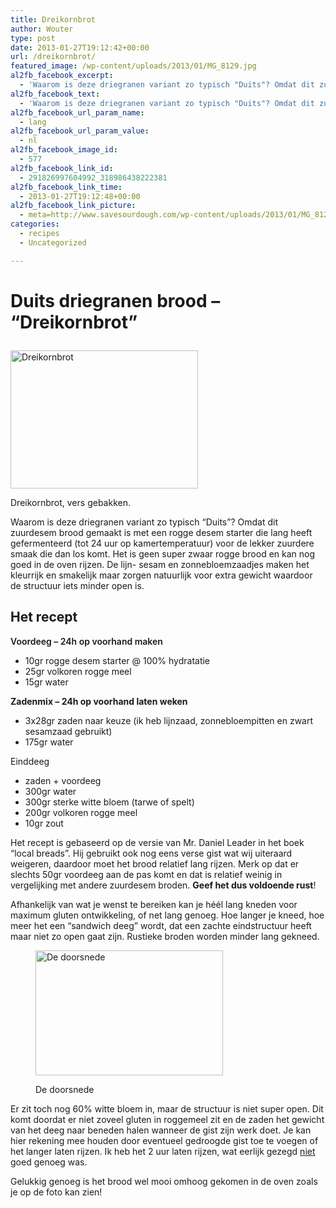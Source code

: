 ```yaml
---
title: Dreikornbrot
author: Wouter
type: post
date: 2013-01-27T19:12:42+00:00
url: /dreikornbrot/
featured_image: /wp-content/uploads/2013/01/MG_8129.jpg
al2fb_facebook_excerpt:
  - 'Waarom is deze driegranen variant zo typisch "Duits"? Omdat dit zuurdesem brood gemaakt is met een rogge desem starter die lang heeft gefermenteerd (tot 24 uur op kamertemperatuur) voor de lekker zuurdere smaak die dan los komt. Het is geen super zwaar rogge brood en kan nog goed in de oven rijzen. De lijn- sesam en zonnebloemzaadjes maken het kleurrijk en smakelijk maar zorgen natuurlijk voor extra gewicht waardoor de structuur iets minder open is.'
al2fb_facebook_text:
  - 'Waarom is deze driegranen variant zo typisch "Duits"? Omdat dit zuurdesem brood gemaakt is met een rogge desem starter die lang heeft gefermenteerd (tot 24 uur op kamertemperatuur) voor de lekker zuurdere smaak die dan los komt. Het is geen super zwaar rogge brood en kan nog goed in de oven rijzen. De lijn- sesam en zonnebloemzaadjes maken het kleurrijk en smakelijk maar zorgen natuurlijk voor extra gewicht waardoor de structuur iets minder open is.'
al2fb_facebook_url_param_name:
  - lang
al2fb_facebook_url_param_value:
  - nl
al2fb_facebook_image_id:
  - 577
al2fb_facebook_link_id:
  - 291826997604992_318986438222381
al2fb_facebook_link_time:
  - 2013-01-27T19:12:48+00:00
al2fb_facebook_link_picture:
  - meta=http://www.savesourdough.com/wp-content/uploads/2013/01/MG_8129-300x221.jpg
categories:
  - recipes
  - Uncategorized

---
```

# Duits driegranen brood &#8211; &#8220;Dreikornbrot&#8221;<figure id="attachment_577" style="width: 300px" class="wp-caption aligncenter">

[<img class="size-medium wp-image-577" title="_MG_8129" src="https://redzuurdesem.be/wp-content/uploads/2013/01/MG_8129-300x221.jpg" alt="Dreikornbrot" width="300" height="221" srcset="https://redzuurdesem.be/wp-content/uploads/2013/01/MG_8129-300x221.jpg 300w, https://redzuurdesem.be/wp-content/uploads/2013/01/MG_8129-700x517.jpg 700w, https://redzuurdesem.be/wp-content/uploads/2013/01/MG_8129.jpg 1024w" sizes="(max-width: 300px) 100vw, 300px" />][1]<figcaption class="wp-caption-text">Dreikornbrot, vers gebakken.</figcaption></figure> 

Waarom is deze driegranen variant zo typisch &#8220;Duits&#8221;? Omdat dit zuurdesem brood gemaakt is met een rogge desem starter die lang heeft gefermenteerd (tot 24 uur op kamertemperatuur) voor de lekker zuurdere smaak die dan los komt. Het is geen super zwaar rogge brood en kan nog goed in de oven rijzen. De lijn- sesam en zonnebloemzaadjes maken het kleurrijk en smakelijk maar zorgen natuurlijk voor extra gewicht waardoor de structuur iets minder open is.

## Het recept

<span style="font-weight: 600;">Voordeeg &#8211; 24h op voorhand maken</span>

  * 10gr rogge desem starter @ 100% hydratatie
  * 25gr volkoren rogge meel
  * 15gr water

**Zadenmix &#8211; 24h op voorhand laten weken**

  * 3x28gr zaden naar keuze (ik heb lijnzaad, zonnebloempitten en zwart sesamzaad gebruikt)
  * 175gr water

Einddeeg

  * zaden + voordeeg
  * 300gr water
  * 300gr sterke witte bloem (tarwe of spelt)
  * 200gr volkoren rogge meel
  * 10gr zout

Het recept is gebaseerd op de versie van Mr. Daniel Leader in het boek &#8220;local breads&#8221;. Hij gebruikt ook nog eens verse gist wat wij uiteraard weigeren, daardoor moet het brood relatief lang rijzen. Merk op dat er slechts 50gr voordeeg aan de pas komt en dat is relatief weinig in vergelijking met andere zuurdesem broden. **Geef het dus voldoende rust**!

Afhankelijk van wat je wenst te bereiken kan je héél lang kneden voor maximum gluten ontwikkeling, of net lang genoeg. Hoe langer je kneed, hoe meer het een &#8220;sandwich deeg&#8221; wordt, dat een zachte eindstructuur heeft maar niet zo open gaat zijn. Rustieke broden worden minder lang gekneed.<figure id="attachment_578" style="width: 300px" class="wp-caption aligncenter">

[<img class="size-medium wp-image-578" title="_MG_8140" src="https://redzuurdesem.be/wp-content/uploads/2013/01/MG_8140-300x200.jpg" alt="De doorsnede" width="300" height="200" srcset="https://redzuurdesem.be/wp-content/uploads/2013/01/MG_8140-300x200.jpg 300w, https://redzuurdesem.be/wp-content/uploads/2013/01/MG_8140-700x466.jpg 700w, https://redzuurdesem.be/wp-content/uploads/2013/01/MG_8140.jpg 1024w" sizes="(max-width: 300px) 100vw, 300px" />][2]<figcaption class="wp-caption-text">De doorsnede</figcaption></figure> 

Er zit toch nog 60% witte bloem in, maar de structuur is niet super open. Dit komt doordat er niet zoveel gluten in roggemeel zit en de zaden het gewicht van het deeg naar beneden halen wanneer de gist zijn werk doet. Je kan hier rekening mee houden door eventueel gedroogde gist toe te voegen of het langer laten rijzen. Ik heb het 2 uur laten rijzen, wat eerlijk gezegd <span style="text-decoration: underline;">niet</span> goed genoeg was.

Gelukkig genoeg is het brood wel mooi omhoog gekomen in de oven zoals je op de foto kan zien!

 [1]: https://redzuurdesem.be/wp-content/uploads/2013/01/MG_8129.jpg
 [2]: https://redzuurdesem.be/wp-content/uploads/2013/01/MG_8140.jpg
